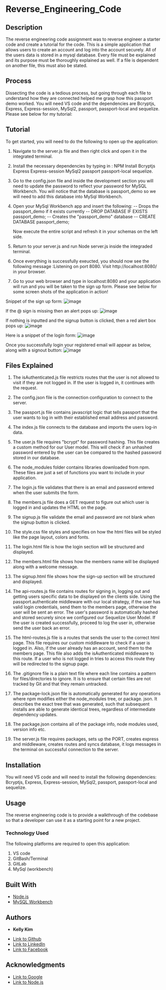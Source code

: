 # Reverse_Engineering_Code

 ## Description 
 The reverse engineering code assignment was to reverse engineer a starter code and create a tutorial for the code. This is a simple application that allows users to create an account and log into the account securely. All of the users data is stored in a mysql database. Every file must be explained and its purpose must be thoroughly explained as well. If a file is dependent on another file, this must also be stated.  

## Process
  Dissecting the code is a tedious process, but going through each file to understand how they are connected helped me grasp how this passport demo worked. You will need VS code and the dependencies are Bcryptjs, Express, Express-session, MySql2, passport, passport-local and sequelize. Please see below for my tutorial:

 ## Tutorial
 To get started, you will need to do the following to open up the application:
 1) Navigate to the server.js file and then right click and open it in the integrated terminal. 
 2) Install the necessary dependencies by typing in : NPM Install Bcryptjs Express Express-session MySql2 passport passport-local sequelize.
 3) Go to the config.json file and inside the development section you will need to update the password to reflect your password for MySQL Workbench. You will notice that the database is passport_demo so we will need to add this database into MySql Workbench.
 4) Open your MySql Workbench app and insert the following: 
 -- Drops the passport_demo if it exists currently --
DROP DATABASE IF EXISTS passport_demo;
-- Creates the "passport_demo" database --
CREATE DATABASE passport_demo;

    Now execute the entire script and refresh it in your schemas on the left side.

5) Return to your server.js and run Node server.js inside the integraded terminal. 
6) Once everything is successfully exeucted, you should now see the following message :Listening on port 8080. Visit http://localhost:8080/ in your browser.
7) Go to your web browser and type in localhost:8080 and your application will run and you will be taken to the sign up form. Please see below for some screen shots of the application in action!

  Snippet of the sign up form:
 ![image](signup1.png)
 
  If the @ sign is missing then an alert pops up:
 ![image](signup2.png)

 If nothing is inputted and the signup button is clicked, then a red alert box pops up:
 ![image](signup3.png)

 Here is a snippet of the login form:
 ![image](loginform.png)

 Once you successfully login your registered email will appear as below, along with a signout button:
 ![image](signup4.png)


## Files Explained

1) The isAuthenticated.js file restricts routes that the user is not allowed to visit if they are not logged in. If the user is logged in, it continues with the request.

2) The config.json file is the connection configuration to connect to the server.

3) The passport.js file contains javascript logic that tells passport that the user wants to log in with their established email address and password.

4) The index.js file connects to the database and imports the users log-in data.

5) The user.js file requires "bcrypt" for password hashing. This file creates a custom method for our User model. This will check if an unhashed password entered by the user can be compared to the hashed password stored in our database.

6) The node_modules folder contains libraries downloaded from npm. These files are just a set of functions you want to include in your application.

7) The login.js file validates that there is an email and password entered when the user submits the form.

8) The members.js file does a GET request to figure out which user is logged in and updates the HTML on the page.

9) The signup.js file validate the email and password are not blank when the signup button is clicked.

10) The style.css file styles and specifies on how the html files will be styled like the page layout, colors and fonts.

11) The login.html file is how the login section will be structured and displayed. 

12) The members.html file shows how the members name will be displayed along with a welcome message.

13) The signup.html file shows how the sign-up section will be structured and displayed.

14) The api-routes.js file contains routes for signing in, logging out and getting users specific data to be displayed on the clients side. Using the passport.authenticate middleware with our local strategy, if the user has valid login credentials, send them to the members page, otherwise the user will be sent an error. The user's password is automatically hashed and stored securely since we configured our Sequelize User Model. If the user is created successfully, proceed to log the user in, otherwise send the user back an error.

15) The html-routes.js file is a routes that sends the user to the correct html page. This file requires our custom middleware to check if a user is logged in. Also, if the user already has an account, send them to the members page. This file also adds the isAuthenticated middleware to this route. If a user who is not logged in tries to access this route they will be redirected to the signup page.

16) The .gitignore file is a plain text file where each line contains a pattern for files/directories to ignore. It is to ensure that certain files are not tracked by Git and that they remain untracked. 

17) The package-lock.json file is automatically generated for any operations where npm modifies either the node_modules tree, or package. json. It describes the exact tree that was generated, such that subsequent installs are able to generate identical trees, regardless of intermediate dependency updates.

18) The package.json contains all of the package info, node modules used, version info etc.

19) The server.js file requires packages, sets up  the PORT, creates express and middleware, creates routes and syncs database, it logs messages in the terminal on successful connection to the server.

 ## Installation
 You will need VS code and will need to install the following dependencies: Bcryptjs, Express, Express-session, MySql2, passport, passport-local and sequelize. 
 
 ## Usage 
 The reverse engineering code is to provide a walkthrough of the codebase so that a developer can use it as a starting point for a new project. 


### Technology Used

The following platforms are required to open this application:

1) VS code
2) GitBash/Terminal
3) GitLab
4) MySql (workbench)

## Built With

* [Node.js](https://nodejs.dev/learn/the-package-json-guide)
* [MySQL Workbench](https://www.mysql.com/products/workbench/)

 ## Authors

* **Kelly Kim** 

- [Link to Github](https://github.com/kellykim831)
- [Link to LinkedIn](https://www.linkedin.com/in/realtorkellykim/)
- [Link to Facebook](https://www.facebook.com/kimkelz)

## Acknowledgments

* [Link to Google](https://www.google.com)
* [Link to Node.js](https://nodejs.org/en/)